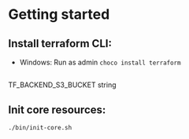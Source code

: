 # Getting started

## Install terraform CLI:

- Windows: Run as admin `choco install terraform`

## 

TF_BACKEND_S3_BUCKET string 

## Init core resources:

`./bin/init-core.sh`